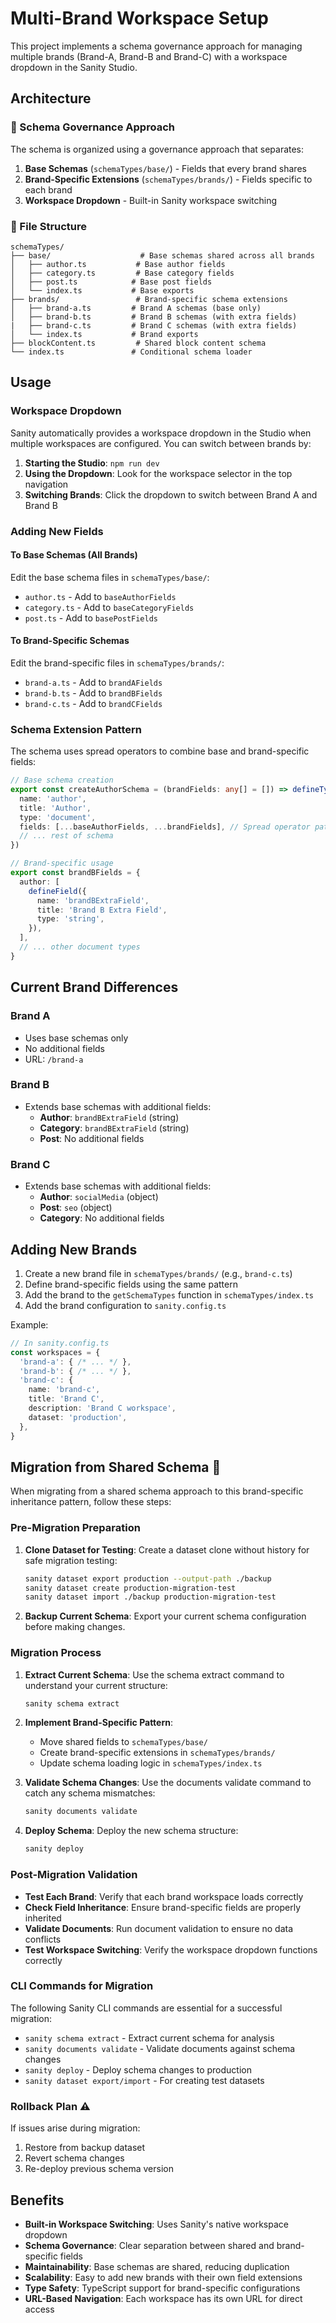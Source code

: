 # Multi-Brand Workspace Setup

This project implements a schema governance approach for managing multiple brands (Brand-A, Brand-B and Brand-C) with a workspace dropdown in the Sanity Studio.

## Architecture

### 🔧 Schema Governance Approach

The schema is organized using a governance approach that separates:

1. **Base Schemas** (`schemaTypes/base/`) - Fields that every brand shares
2. **Brand-Specific Extensions** (`schemaTypes/brands/`) - Fields specific to each brand
3. **Workspace Dropdown** - Built-in Sanity workspace switching

### 📁 File Structure

```
schemaTypes/
├── base/                    # Base schemas shared across all brands
│   ├── author.ts           # Base author fields
│   ├── category.ts         # Base category fields
│   ├── post.ts            # Base post fields
│   └── index.ts           # Base exports
├── brands/                 # Brand-specific schema extensions
│   ├── brand-a.ts         # Brand A schemas (base only)
│   ├── brand-b.ts         # Brand B schemas (with extra fields)
|   ├── brand-c.ts         # Brand C schemas (with extra fields)
│   └── index.ts           # Brand exports
├── blockContent.ts         # Shared block content schema
└── index.ts               # Conditional schema loader
```

## Usage

### Workspace Dropdown

Sanity automatically provides a workspace dropdown in the Studio when multiple workspaces are configured. You can switch between brands by:

1. **Starting the Studio**: `npm run dev`
2. **Using the Dropdown**: Look for the workspace selector in the top navigation
3. **Switching Brands**: Click the dropdown to switch between Brand A and Brand B


### Adding New Fields

#### To Base Schemas (All Brands)
Edit the base schema files in `schemaTypes/base/`:
- `author.ts` - Add to `baseAuthorFields`
- `category.ts` - Add to `baseCategoryFields`
- `post.ts` - Add to `basePostFields`

#### To Brand-Specific Schemas
Edit the brand-specific files in `schemaTypes/brands/`:
- `brand-a.ts` - Add to `brandAFields`
- `brand-b.ts` - Add to `brandBFields`
- `brand-c.ts` - Add to `brandCFields`
  
### Schema Extension Pattern

The schema uses spread operators to combine base and brand-specific fields:

```typescript
// Base schema creation
export const createAuthorSchema = (brandFields: any[] = []) => defineType({
  name: 'author',
  title: 'Author',
  type: 'document',
  fields: [...baseAuthorFields, ...brandFields], // Spread operator pattern
  // ... rest of schema
})

// Brand-specific usage
export const brandBFields = {
  author: [
    defineField({
      name: 'brandBExtraField',
      title: 'Brand B Extra Field',
      type: 'string',
    }),
  ],
  // ... other document types
}
```

## Current Brand Differences

### Brand A
- Uses base schemas only
- No additional fields
- URL: `/brand-a`

### Brand B
- Extends base schemas with additional fields:
  - **Author**: `brandBExtraField` (string)
  - **Category**: `brandBExtraField` (string)
  - **Post**: No additional fields

### Brand C
- Extends base schemas with additional fields:
  - **Author**: `socialMedia` (object)
  - **Post**: `seo` (object)
  - **Category**: No additional fields

## Adding New Brands

1. Create a new brand file in `schemaTypes/brands/` (e.g., `brand-c.ts`)
2. Define brand-specific fields using the same pattern
3. Add the brand to the `getSchemaTypes` function in `schemaTypes/index.ts`
4. Add the brand configuration to `sanity.config.ts`

Example:
```typescript
// In sanity.config.ts
const workspaces = {
  'brand-a': { /* ... */ },
  'brand-b': { /* ... */ },
  'brand-c': {
    name: 'brand-c',
    title: 'Brand C',
    description: 'Brand C workspace',
    dataset: 'production',
  },
}
```

## Migration from Shared Schema :rocket:

When migrating from a shared schema approach to this brand-specific inheritance pattern, follow these steps:

### Pre-Migration Preparation

1. **Clone Dataset for Testing**: Create a dataset clone without history for safe migration testing:
   ```bash
   sanity dataset export production --output-path ./backup
   sanity dataset create production-migration-test
   sanity dataset import ./backup production-migration-test
   ```

2. **Backup Current Schema**: Export your current schema configuration before making changes.

### Migration Process

1. **Extract Current Schema**: Use the schema extract command to understand your current structure:
   ```bash
   sanity schema extract
   ```

2. **Implement Brand-Specific Pattern**: 
   - Move shared fields to `schemaTypes/base/`
   - Create brand-specific extensions in `schemaTypes/brands/`
   - Update schema loading logic in `schemaTypes/index.ts`

3. **Validate Schema Changes**: Use the documents validate command to catch any schema mismatches:
   ```bash
   sanity documents validate
   ```

4. **Deploy Schema**: Deploy the new schema structure:
   ```bash
   sanity deploy
   ```

### Post-Migration Validation

- **Test Each Brand**: Verify that each brand workspace loads correctly
- **Check Field Inheritance**: Ensure brand-specific fields are properly inherited
- **Validate Documents**: Run document validation to ensure no data conflicts
- **Test Workspace Switching**: Verify the workspace dropdown functions correctly

### CLI Commands for Migration

The following Sanity CLI commands are essential for a successful migration:

- `sanity schema extract` - Extract current schema for analysis
- `sanity documents validate` - Validate documents against schema changes
- `sanity deploy` - Deploy schema changes to production
- `sanity dataset export/import` - For creating test datasets

### Rollback Plan :warning:

If issues arise during migration:
1. Restore from backup dataset
2. Revert schema changes
3. Re-deploy previous schema version

## Benefits

- **Built-in Workspace Switching**: Uses Sanity's native workspace dropdown
- **Schema Governance**: Clear separation between shared and brand-specific fields
- **Maintainability**: Base schemas are shared, reducing duplication
- **Scalability**: Easy to add new brands with their own field extensions
- **Type Safety**: TypeScript support for brand-specific configurations
- **URL-Based Navigation**: Each workspace has its own URL for direct access 